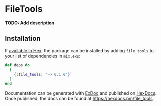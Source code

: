 # FileTools

**TODO: Add description**

## Installation

If [available in Hex](https://hex.pm/docs/publish), the package can be installed
by adding `file_tools` to your list of dependencies in `mix.exs`:

```elixir
def deps do
  [
    {:file_tools, "~> 0.1.0"}
  ]
end
```

Documentation can be generated with [ExDoc](https://github.com/elixir-lang/ex_doc)
and published on [HexDocs](https://hexdocs.pm). Once published, the docs can
be found at <https://hexdocs.pm/file_tools>.

